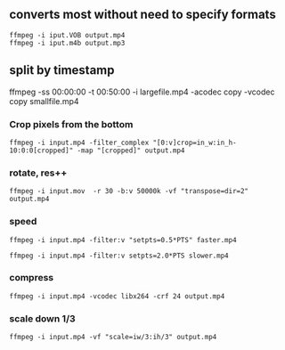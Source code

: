 ## converts most without need to specify formats
```
ffmpeg -i iput.VOB output.mp4
ffmpeg -i iput.m4b output.mp3
```
## split by timestamp

ffmpeg -ss 00:00:00 -t 00:50:00 -i largefile.mp4 -acodec copy \-vcodec copy smallfile.mp4

### Crop pixels from the bottom
```
ffmpeg -i input.mp4 -filter_complex "[0:v]crop=in_w:in_h-10:0:0[cropped]" -map "[cropped]" output.mp4
```

### rotate,  res++
```
ffmpeg -i input.mov  -r 30 -b:v 50000k -vf "transpose=dir=2" output.mp4

```


### speed
```
ffmpeg -i input.mp4 -filter:v "setpts=0.5*PTS" faster.mp4

ffmpeg -i input.mp4 -filter:v setpts=2.0*PTS slower.mp4
```


### compress 
```
ffmpeg -i input.mp4 -vcodec libx264 -crf 24 output.mp4
```

### scale down 1/3
```
ffmpeg -i input.mp4 -vf "scale=iw/3:ih/3" output.mp4
```
